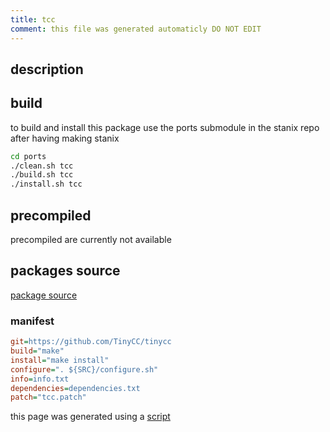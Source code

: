 ```yaml
---
title: tcc
comment: this file was generated automaticly DO NOT EDIT
---
```

## description

## build
to build and install this package use the ports submodule in the stanix repo
after having making stanix
```sh
cd ports
./clean.sh tcc
./build.sh tcc
./install.sh tcc
```

## precompiled
precompiled are currently not available

## packages source
[package source](https://github.com/tayoky/ports/tree/main/ports/tcc)  

### manifest
```ini
git=https://github.com/TinyCC/tinycc
build="make"
install="make install"
configure=". ${SRC}/configure.sh"
info=info.txt
dependencies=dependencies.txt
patch="tcc.patch"
```

this page was generated using a [script](../../update-packages.md)

